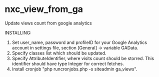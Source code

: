 nxc_view_from_ga
================

Update views count from google analytics

INSTALLING:

1. Set user_name, password and profileID for your Google Analytics account in settings file, section [General] -> variable GAData.
2. Specify classes list which should be updated.
3. Specify AttributeIdentifier, where visits count should be storred. This identifier should have type Integer for correct fetches.
4. Install cronjob "php runcronjobs.php -s siteadmin ga_views".